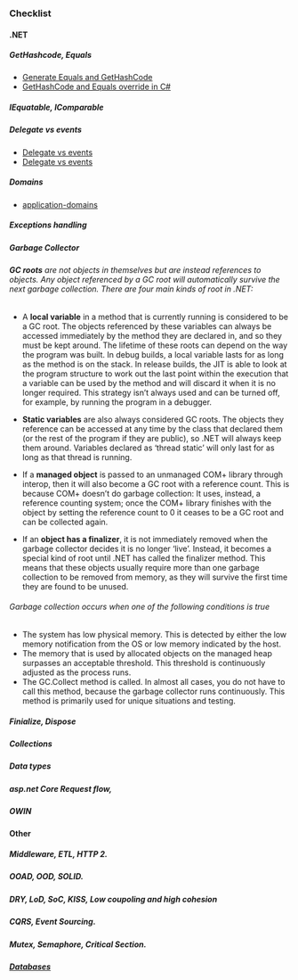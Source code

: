 
### Checklist
#### .NET
##### GetHashcode, Equals
* [Generate Equals and GetHashCode](https://docs.microsoft.com/en-us/visualstudio/ide/reference/generate-equals-gethashcode-methods?view=vs-2019)
* [GetHashCode and Equals override in C#](https://www.codementor.io/@dhananjaykumar/gethashcode-and-equals-override-in-c-y7vugbpie)
##### IEquatable, IComparable
##### Delegate vs events
* [Delegate vs events](https://dzone.com/articles/event-vs-delegate)
* [Delegate vs events](https://docs.microsoft.com/en-us/dotnet/csharp/distinguish-delegates-events)
##### Domains
* [application-domains](https://docs.microsoft.com/en-us/dotnet/framework/app-domains/application-domains)
#####  Exceptions handling
#####  Garbage Collector
###### **GC roots** are not objects in themselves but are instead references to objects. Any object referenced by a GC root will automatically survive the next garbage collection. There are four main kinds of root in .NET:
* A **local variable** in a method that is currently running is considered to be a GC root. The objects referenced by these variables can always be accessed immediately by the method they are declared in, and so they must be kept around. The lifetime of these roots can depend on the way the program was built. In debug builds, a local variable lasts for as long as the method is on the stack. In release builds, the JIT is able to look at the program structure to work out the last point within the execution that a variable can be used by the method and will discard it when it is no longer required. This strategy isn’t always used and can be turned off, for example, by running the program in a debugger.

* **Static variables** are also always considered GC roots. The objects they reference can be accessed at any time by the class that declared them (or the rest of the program if they are public), so .NET will always keep them around. Variables declared as ‘thread static’ will only last for as long as that thread is running.

* If a **managed object** is passed to an unmanaged COM+ library through interop, then it will also become a GC root with a reference count. This is because COM+ doesn’t do garbage collection: It uses, instead, a reference counting system; once the COM+ library finishes with the object by setting the reference count to 0 it ceases to be a GC root and can be collected again.

* If an **object has a finalizer**, it is not immediately removed when the garbage collector decides it is no longer ‘live’. Instead, it becomes a special kind of root until .NET has called the finalizer method. This means that these objects usually require more than one garbage collection to be removed from memory, as they will survive the first time they are found to be unused.

###### Garbage collection occurs when one of the following conditions is true
* The system has low physical memory. This is detected by either the low memory notification from the OS or low memory indicated by the host.
* The memory that is used by allocated objects on the managed heap surpasses an acceptable threshold. This threshold is continuously adjusted as the process runs.
* The GC.Collect method is called. In almost all cases, you do not have to call this method, because the garbage collector runs continuously. This method is primarily used for unique situations and testing.

#####  Finialize, Dispose
#####  Collections
#####  Data types
#####  asp.net Core Request flow,
#####  OWIN

#### Other
#####  Middleware, ETL, HTTP 2.
#####  OOAD, OOD, SOLID.
#####  DRY, LoD, SoC, KISS, Low coupoling and high cohesion
#####  CQRS, Event Sourcing.
#####  Mutex, Semaphore, Critical Section.
##### [Databases](https://github.com/khdevnet/checklist/tree/master/databases)
